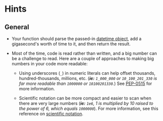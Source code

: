 # Hints

## General

- Your function should parse the passed-in [datetime object][datetime], add a gigasecond's worth of time to it, and then return the result.

- Most of the time, code is read rather than written, and a big number can be a challenge to read. Here are a couple of approaches to making big numbers in your code more readable:

  - Using underscores (`_`) in numeric literals can help offset thousands, hundred-thousands, millions, etc. (_**ie:** `1_000_000` or `10_100_201_330` is far more readable than `1000000` or `10100201330`._) See [PEP-0515][underscores_notation] for more information.

   - Scientific notation can be more compact and easier to scan when there are very large numbers (_**ie:** `1e6`, 1 is multiplied by 10 raised to the power of 6, which equals `1000000`_). For more information, see this reference on [scientific notation][scientific_notation].

[datetime]: https://docs.python.org/3.9/library/datetime.html#datetime.datetime
[scientific_notation]: https://python-reference.readthedocs.io/en/latest/docs/float/scientific.html
[underscores_notation]: https://peps.python.org/pep-0515/#:~:text=The%20syntax%20would%20be%20the,width%20of%2010%20with%20*%20separator.
